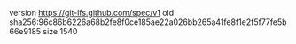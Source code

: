 version https://git-lfs.github.com/spec/v1
oid sha256:96c86b6226a68b2fe8f0ce185ae22a026bb265a41fe8f1e2f5f77fe5b66e9185
size 1540
